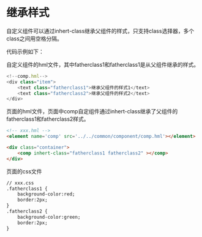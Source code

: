 ​	

# 继承样式 

自定义组件可以通过inhert-class继承父组件的样式，只支持class选择器，多个class之间用空格分隔。

代码示例如下：

自定义组件的hml文件，其中fatherclass1和fatherclass1是从父组件继承的样式。

```js
<!--comp.hml-->
<div class="item">
    <text class="fatherclass1">继承父组件的样式1</text>
    <text class="fatherclass2">继承父组件的样式2</text>
</div>
```



页面的hml文件，页面中comp自定组件通过inhert-class继承了父组件的fatherclass1和fatherclass2样式。

```html
<!-- xxx.hml -->
<element name='comp' src='../../common/component/comp.hml'></element>

<div class="container">
    <comp inhert-class="fatherclass1 fatherclass2" ></comp>
</div>
```



页面的css文件

```html
// xxx.css
.fatherclass1 {
    background-color:red;
    border:2px;
}
.fatherclass2 {
    background-color:green;
    border:2px;
}
```



<div class="container">
    <comp title="自定义组件" inhert-class="fatherclass1" ></comp>
</div>
